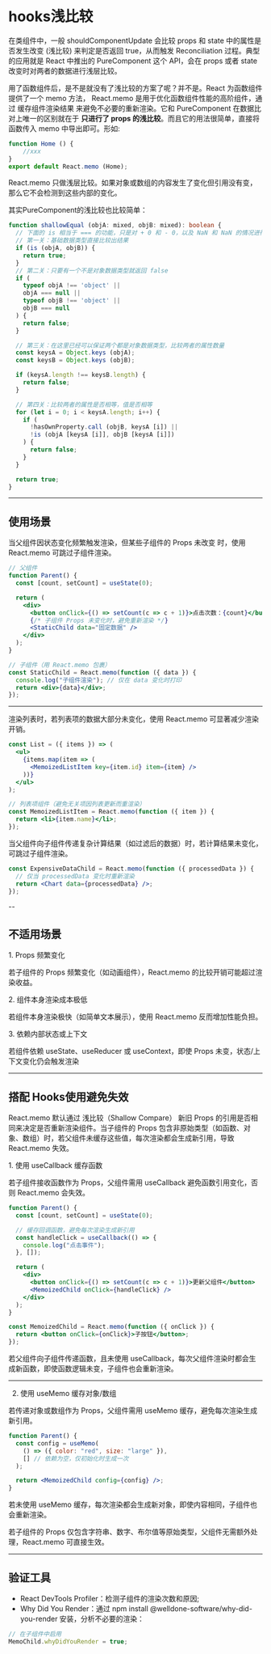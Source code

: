 # hooks浅比较
在类组件中，一般 shouldComponentUpdate 会比较 props 和 state 中的属性是否发生改变 (浅比较) 来判定是否返回 true，从而触发 Reconciliation 过程。典型的应用就是 React 中推出的 PureComponent 这个 API，会在 props 或者 state 改变时对两者的数据进行浅层比较。

用了函数组件后，是不是就没有了浅比较的方案了呢？并不是。React 为函数组件提供了一个 memo 方法，
React.memo 是用于优化函数组件性能的高阶组件，通过 ​缓存组件渲染结果 来避免不必要的重新渲染。它和 PureComponent 在数据比对上唯一的区别就在于 **只进行了 props 的浅比较**。而且它的用法很简单，直接将函数传入 memo 中导出即可。形如:
```jsx
function Home () {
    //xxx
} 
export default React.memo (Home);
```
React.memo 只做浅层比较。如果对象或数组的内容发生了变化但引用没有变，那么它不会检测到这些内部的变化。

其实PureComponent的浅比较也比较简单：
```ts
function shallowEqual (objA: mixed, objB: mixed): boolean {
  // 下面的 is 相当于 === 的功能，只是对 + 0 和 - 0，以及 NaN 和 NaN 的情况进行了特殊处理
  // 第一关：基础数据类型直接比较出结果
  if (is (objA, objB)) {
    return true;
  }
  // 第二关：只要有一个不是对象数据类型就返回 false
  if (
    typeof objA !== 'object' ||
    objA === null ||
    typeof objB !== 'object' ||
    objB === null
  ) {
    return false;
  }

  // 第三关：在这里已经可以保证两个都是对象数据类型，比较两者的属性数量
  const keysA = Object.keys (objA);
  const keysB = Object.keys (objB);

  if (keysA.length !== keysB.length) {
    return false;
  }

  // 第四关：比较两者的属性是否相等，值是否相等
  for (let i = 0; i < keysA.length; i++) {
    if (
      !hasOwnProperty.call (objB, keysA [i]) ||
      !is (objA [keysA [i]], objB [keysA [i]])
    ) {
      return false;
    }
  }

  return true;
}
```

---

## 使用场景
当父组件因状态变化频繁触发渲染，但某些子组件的 ​Props 未改变 时，使用 React.memo 可跳过子组件渲染。
```jsx
// 父组件
function Parent() {
  const [count, setCount] = useState(0);

  return (
    <div>
      <button onClick={() => setCount(c => c + 1)}>点击次数：{count}</button>
      {/* 子组件 Props 未变化时，避免重新渲染 */}
      <StaticChild data="固定数据" />
    </div>
  );
}

// 子组件（用 React.memo 包裹）
const StaticChild = React.memo(function ({ data }) {
  console.log("子组件渲染"); // 仅在 data 变化时打印
  return <div>{data}</div>;
});
```

---

渲染列表时，若列表项的数据大部分未变化，使用 React.memo 可显著减少渲染开销。
```jsx
const List = ({ items }) => (
  <ul>
    {items.map(item => (
      <MemoizedListItem key={item.id} item={item} />
    ))}
  </ul>
);

// 列表项组件（避免无关项因列表更新而重渲染）
const MemoizedListItem = React.memo(function ({ item }) {
  return <li>{item.name}</li>;
});
```

当父组件向子组件传递 ​复杂计算结果​（如过滤后的数据）时，若计算结果未变化，可跳过子组件渲染。
```jsx
const ExpensiveDataChild = React.memo(function ({ processedData }) {
  // 仅当 processedData 变化时重新渲染
  return <Chart data={processedData} />;
});
```
-- 

## 不适用场景
​1. Props 频繁变化

若子组件的 ​Props 频繁变化​（如动画组件），React.memo 的比较开销可能超过渲染收益。

​2. 组件本身渲染成本极低

若组件本身渲染极快（如简单文本展示），使用 React.memo 反而增加性能负担。

​3. 依赖内部状态或上下文

若组件依赖 useState、useReducer 或 useContext，即使 Props 未变，状态/上下文变化仍会触发渲染

---

## 搭配 Hooks使用避免失效
React.memo 默认通过 ​浅比较（Shallow Compare）​ 新旧 Props 的引用是否相同来决定是否重新渲染组件。当子组件的 Props 包含 ​非原始类型（如函数、对象、数组）​ 时，若父组件未缓存这些值，每次渲染都会生成新引用，导致 React.memo 失效。

​1. 使用 useCallback 缓存函数

若子组件接收函数作为 Props，父组件需用 useCallback 避免函数引用变化，否则 React.memo 会失效。
```jsx
function Parent() {
  const [count, setCount] = useState(0);

  // 缓存回调函数，避免每次渲染生成新引用
  const handleClick = useCallback(() => {
    console.log("点击事件");
  }, []);

  return (
    <div>
      <button onClick={() => setCount(c => c + 1)}>更新父组件</button>
      <MemoizedChild onClick={handleClick} />
    </div>
  );
}

const MemoizedChild = React.memo(function ({ onClick }) {
  return <button onClick={onClick}>子按钮</button>;
});
```
若父组件向子组件传递函数，且未使用 useCallback，每次父组件渲染时都会生成新函数，即使函数逻辑未变，子组件也会重新渲染。

---

2. 使用 useMemo 缓存对象/数组

若传递对象或数组作为 Props，父组件需用 useMemo 缓存，避免每次渲染生成新引用。
```jsx
function Parent() {
  const config = useMemo(
    () => ({ color: "red", size: "large" }),
    [] // 依赖为空，仅初始化时生成一次
  );

  return <MemoizedChild config={config} />;
}
```
若未使用 useMemo 缓存，每次渲染都会生成新对象，即使内容相同，子组件也会重新渲染。

若子组件的 Props 仅包含字符串、数字、布尔值等原始类型，父组件无需额外处理，React.memo 可直接生效。

---

## 验证工具
- React DevTools Profiler：检测子组件的渲染次数和原因;
- Why Did You Render：通过 npm install @welldone-software/why-did-you-render 安装，分析不必要的渲染：
```jsx
// 在子组件中启用
MemoChild.whyDidYouRender = true;
```